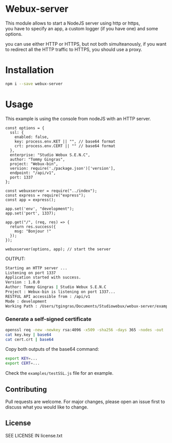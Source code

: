 # Webux-server

This module allows to start a NodeJS server using http or https,  
you have to specify an app, a custom logger (if you have one) and some options.

you can use either HTTP or HTTPS, but not both simulteanously, if you want to redirect all the HTTP traffic to HTTPS, you should use a proxy.

# Installation

```bash
npm i --save webux-server
```

# Usage

This example is using the console from nodeJS with an HTTP server.  

```
const options = {
  ssl: {
    enabled: false,
    key: process.env.KET || "", // base64 format
    crt: process.env.CERT || "" // base64 format
  },
  enterprise: "Studio Webux S.E.N.C",
  author: "Tommy Gingras",
  project: "Webux-bin",
  version: require('./package.json')['version'],
  endpoint: "/api/v1",
  port: 1337
};

const webuxserver = require("../index");
const express = require("express");
const app = express();

app.set('env', "development");
app.set('port', 1337);

app.get("/", (req, res) => {
  return res.success({
    msg: "Bonjour !"
  });
});

webuxserver(options, app); // start the server
```

OUTPUT:  
```bash
Starting an HTTP server ...
Listening on port 1337
Application started with success.
Version : 1.0.0
Author: Tommy Gingras | Studio Webux S.E.N.C
Project : Webux-bin is listening on port 1337...
RESTFUL API accessible from : /api/v1
Mode : development
Working Path : /Users/tgingras/Documents/Studiowebux/webux-server/examples
```

### Generate a self-signed certificate

```bash
openssl req -new -newkey rsa:4096 -x509 -sha256 -days 365 -nodes -out  cert.crt -keyout key.key
cat key.key | base64
cat cert.crt | base64
```

Copy both outputs of the base64 command:  
```bash
export KEY=...
export CERT=...
```

Check the ```examples/testSSL.js``` file for an example.  

## Contributing

Pull requests are welcome. For major changes, please open an issue first to discuss what you would like to change.

## License
SEE LICENSE IN license.txt
